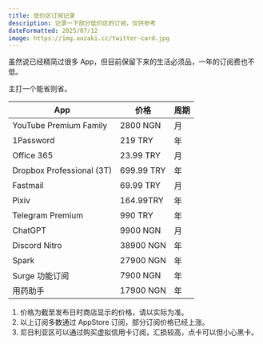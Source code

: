 ```yaml
---
title: 低价区订阅记录
description: 记录一下部分低价区的订阅，仅供参考
dateFormatted: 2025/07/12
image: https://img.aozaki.cc/twitter-card.jpg
---
```


虽然说已经精简过很多 App，但目前保留下来的生活必须品，一年的订阅费也不低。

主打一个能省则省。

| App                       | 价格       | 周期 |
| ------------------------- | ---------- | ---- |
| YouTube Premium Family    | 2800 NGN   | 月   |
| 1Password                 | 219 TRY    | 年   |
| Office 365                | 23.99 TRY  | 月   |
| Dropbox Professional (3T) | 699.99 TRY | 年   |
| Fastmail                  | 69.99 TRY  | 月   |
| Pixiv                     | 164.99TRY  | 年   |
| Telegram Premium          | 990 TRY    | 年   |
| ChatGPT                   | 9900 NGN   | 月   |
| Discord Nitro             | 38900 NGN  | 年   |
| Spark                     | 27900 NGN  | 年   |
| Surge 功能订阅            | 7900 NGN   | 年   |
| 用药助手                  | 17900 NGN  | 年   |

<ol class="text-sm">
<li>价格为截至发布日时商店显示的价格，请以实际为准。</li>
<li>以上订阅多数通过 AppStore 订阅，部分订阅价格已经上涨。</li>
<li>尼日利亚区可以通过购买虚拟信用卡订阅，汇损较高，点卡可以但小心黑卡。</li>
</ol>

